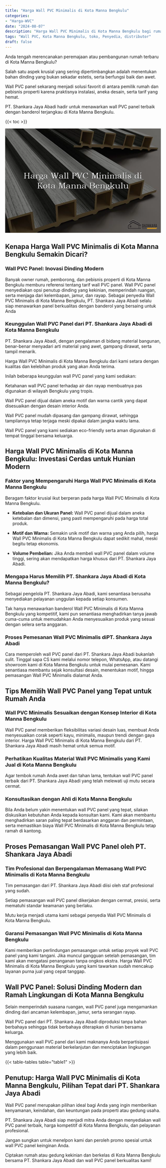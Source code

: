 ```yaml
---
title: "Harga Wall PVC Minimalis di Kota Manna Bengkulu"
categories: 
- "Harga-WVC"
date: "2024-08-07"
description: "Harga Wall PVC Minimalis di Kota Manna Bengkulu bagi rumah, perkantoran, dan gerai. Panel berkualitas, variasi motif, variasi warna elegan, dengan layanan instalasi oleh tenaga ahli profesional dan garansi resmi!|Servis distribusi Wall PVC Minimalis di Kota Manna Bengkulu untuk keperluan rumah, office, maupun ritel, dengan material berkualitas dan pemasangan oleh teknisi ahli serta kepastian resmi.|Solusi Wall PVC Minimalis di Kota Manna Bengkulu yang terpercaya untuk tempat tinggal, kantor, dan gerai, dengan material unggulan dan penempatan oleh tim ahli dan kepastian resmi.|Penyediaan Wall PVC Minimalis di Kota Manna Bengkulu untuk hunian, perkantoran, serta toko, beserta produk unggulan dan penempatan dikerjakan oleh teknisi ahli, lengkap beserta kepastian resmi.}"
tags: "Wall PVC, Kota Manna Bengkulu, toko, Penyedia, distributor"
draft: false
---
```


Anda tengah merencanakan peremajaan atau pembangunan rumah terbaru di Kota Manna Bengkulu?

Salah satu aspek krusial yang sering dipertimbangkan adalah menentukan bahan dinding yang bukan sekadar estetis, serta berfungsi baik dan awet.

Wall PVC panel sekarang menjadi solusi favorit di antara pemilik rumah dan pebisnis properti karena praktisnya instalasi, aneka desain, serta tarif yang hemat.

PT. Shankara Jaya Abadi hadir untuk menawarkan wall PVC panel terbaik dengan banderol terjangkau di Kota Manna Bengkulu.

{{< toc >}}

![Harga Wall PVC Minimalis di Kota Manna Bengkulu](/images/Harga-WVC/Harga-Wall-PVC-Minimalis-di-Kota-Manna-Bengkulu.png)


## Kenapa Harga Wall PVC Minimalis di Kota Manna Bengkulu Semakin Dicari?

### Wall PVC Panel: Inovasi Dinding Modern

Banyak owner rumah, pemborong, dan pebisnis properti di Kota Manna Bengkulu memburu referensi tentang tarif wall PVC panel. Wall PVC panel menyediakan opsi penutup dinding yang kekinian, memperindah ruangan, serta menjaga dari kelembapan, jamur, dan rayap. Sebagai penyedia Wall PVC Minimalis di Kota Manna Bengkulu, PT. Shankara Jaya Abadi selalu siap menawarkan panel berkualitas dengan banderol yang bersaing untuk Anda

### Keunggulan Wall PVC Panel dari PT. Shankara Jaya Abadi di Kota Manna Bengkulu

PT. Shankara Jaya Abadi, dengan pengalaman di bidang material bangunan, benar-benar menyadari arti material yang awet, gampang dirawat, serta tampil menarik.

Harga Wall PVC Minimalis di Kota Manna Bengkulu dari kami setara dengan kualitas dan kelebihan produk yang akan Anda terima.

Inilah beberapa keunggulan wall PVC panel yang kami sediakan:

Ketahanan wall PVC panel terhadap air dan rayap membuatnya pas digunakan di wilayah Bengkulu yang tropis.

Wall PVC panel dijual dalam aneka motif dan warna cantik yang dapat disesuaikan dengan desain interior Anda.

Wall PVC panel mudah dipasang dan gampang dirawat, sehingga tampilannya tetap terjaga meski dipakai dalam jangka waktu lama.

Wall PVC panel yang kami sediakan eco-friendly serta aman digunakan di tempat tinggal bersama keluarga.

## Harga Wall PVC Minimalis di Kota Manna Bengkulu: Investasi Cerdas untuk Hunian Modern

### Faktor yang Mempengaruhi Harga Wall PVC Minimalis di Kota Manna Bengkulu

Beragam faktor krusial ikut berperan pada harga Wall PVC Minimalis di Kota Manna Bengkulu.

- **Ketebalan dan Ukuran Panel:** Wall PVC panel dijual dalam aneka ketebalan dan dimensi, yang pasti mempengaruhi pada harga total produk.

- **Motif dan Warna:** Semakin unik motif dan warna yang Anda pilih, harga Wall PVC Minimalis di Kota Manna Bengkulu dapat sedikit mahal, meski begitu tetap ekonomis.

- **Volume Pembelian:** Jika Anda membeli wall PVC panel dalam volume tinggi, sering akan mendapatkan harga khusus dari PT. Shankara Jaya Abadi.

### Mengapa Harus Memilih PT. Shankara Jaya Abadi di Kota Manna Bengkulu?

Sebagai pengelola PT. Shankara Jaya Abadi, kami senantiasa berusaha menyediakan pelayanan unggulan kepada setiap konsumen.

Tak hanya menawarkan banderol Wall PVC Minimalis di Kota Manna Bengkulu yang kompetitif, kami pun senantiasa menghadirkan tanya jawab cuma-cuma untuk memudahkan Anda menyesuaikan produk yang sesuai dengan selera serta anggaran.

### Proses Pemesanan Wall PVC Minimalis diPT. Shankara Jaya Abadi

Cara memperoleh wall PVC panel dari PT. Shankara Jaya Abadi bukanlah sulit. Tinggal sapa CS kami melalui nomor telepon, WhatsApp, atau datangi showroom kami di Kota Manna Bengkulu untuk mulai pemesanan. Kami senantiasa membantu sejak konsultasi desain, menentukan motif, hingga pemasangan Wall PVC Minimalis dialamat Anda.

## Tips Memilih Wall PVC Panel yang Tepat untuk Rumah Anda

### Wall PVC Minimalis Sesuaikan dengan Konsep Interior di Kota Manna Bengkulu

Wall PVC panel memberikan fleksibilitas variasi desain luas, membuat Anda menyesuaikan corak seperti kayu, minimalis, maupun trendi dengan gaya interior. Harga Wall PVC Minimalis di Kota Manna Bengkulu dari PT. Shankara Jaya Abadi masih hemat untuk semua motif.

### Perhatikan Kualitas Material Wall PVC Minimalis yang Kami Jual di Kota Manna Bengkulu

Agar tembok rumah Anda awet dan tahan lama, tentukan wall PVC panel terbaik dari PT. Shankara Jaya Abadi yang telah melewati uji mutu secara cermat.

### Konsultasikan dengan Ahli di Kota Manna Bengkulu

Bila Anda belum yakin menentukan wall PVC panel yang tepat, silakan diskusikan kebutuhan Anda kepada konsultan kami. Kami akan membantu menghadirkan saran paling tepat berdasarkan anggaran dan permintaan, serta memastikan biaya Wall PVC Minimalis di Kota Manna Bengkulu tetap ramah di kantong.

## Proses Pemasangan Wall PVC Panel oleh PT. Shankara Jaya Abadi

### Tim Profesional dan Berpengalaman Memasang Wall PVC Minimalis di Kota Manna Bengkulu

Tim pemasangan dari PT. Shankara Jaya Abadi diisi oleh staf profesional yang sudah.

Setiap pemasangan wall PVC panel dikerjakan dengan cermat, presisi, serta mematuhi standar keamanan yang berlaku.

Mutu kerja menjadi utama kami sebagai penyedia Wall PVC Minimalis di Kota Manna Bengkulu.

### Garansi Pemasangan Wall PVC Minimalis di Kota Manna Bengkulu

Kami memberikan perlindungan pemasangan untuk setiap proyek wall PVC panel yang kami tangani. Jika muncul gangguan setelah pemasangan, tim kami akan mengatasi penanganan tanpa ongkos ekstra. Harga Wall PVC Minimalis di Kota Manna Bengkulu yang kami tawarkan sudah mencakup layanan purna jual yang cepat tanggap.

## Wall PVC Panel: Solusi Dinding Modern dan Ramah Lingkungan di Kota Manna Bengkulu

Selain memperindah suasana ruangan, wall PVC panel juga mengamankan dinding dari ancaman kelembapan, jamur, serta serangan rayap.

Wall PVC panel dari PT. Shankara Jaya Abadi diproduksi tanpa bahan berbahaya sehingga tidak berbahaya diterapkan di hunian bersama keluarga.

Menggunakan wall PVC panel dari kami maknanya Anda berpartisipasi dalam penggunaan material berkelanjutan dan menciptakan lingkungan yang lebih baik.

{{< table-tables table="table1" >}}

## Penutup: Harga Wall PVC Minimalis di Kota Manna Bengkulu, Pilihan Tepat dari PT. Shankara Jaya Abadi

Wall PVC panel merupakan pilihan ideal bagi Anda yang ingin memberikan kenyamanan, keindahan, dan keuntungan pada properti atau gedung usaha.

PT. Shankara Jaya Abadi siap menjadi mitra Anda dengan menyediakan wall PVC panel terbaik, harga kompetitif di Kota Manna Bengkulu, dan pelayanan profesional.

Jangan sungkan untuk menelpon kami dan peroleh promo spesial untuk wall PVC panel keinginan Anda.

Ciptakan rumah atau gedung kekinian dan berkelas di Kota Manna Bengkulu bersama PT. Shankara Jaya Abadi dan wall PVC panel berkualitas kami!